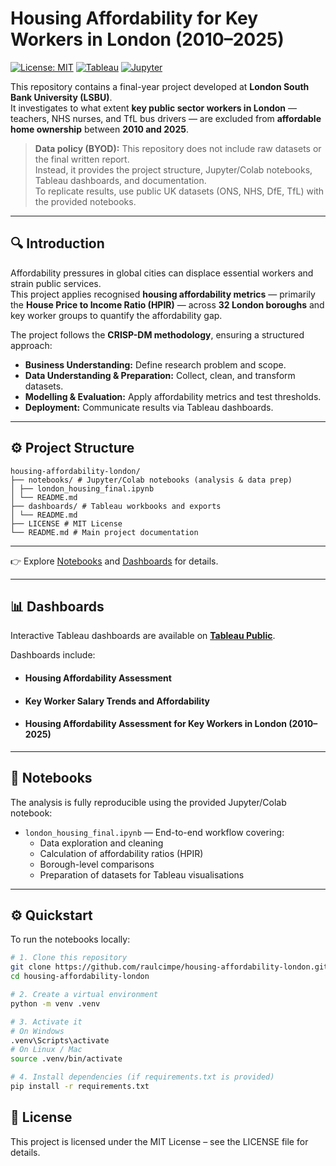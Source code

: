 # Housing Affordability for Key Workers in London (2010–2025)

[![License: MIT](https://img.shields.io/badge/License-MIT-green.svg)](LICENSE)
[![Tableau](https://img.shields.io/badge/Tableau-Public-blue.svg)](https://public.tableau.com/app/profile/raul.c1685/vizzes)
[![Jupyter](https://img.shields.io/badge/Jupyter-Notebook-orange.svg)](https://github.com/raulcimpe/housing-affordability-london/blob/main/notebooks/london_housing_final.ipynb)

This repository contains a final-year project developed at **London South Bank University (LSBU)**.  
It investigates to what extent **key public sector workers in London** — teachers, NHS nurses, and TfL bus drivers — are excluded from **affordable home ownership** between **2010 and 2025**.

> **Data policy (BYOD):** This repository does not include raw datasets or the final written report.  
> Instead, it provides the project structure, Jupyter/Colab notebooks, Tableau dashboards, and documentation.  
> To replicate results, use public UK datasets (ONS, NHS, DfE, TfL) with the provided notebooks.

---

## 🔍 Introduction
Affordability pressures in global cities can displace essential workers and strain public services.  
This project applies recognised **housing affordability metrics** — primarily the **House Price to Income Ratio (HPIR)** — across **32 London boroughs** and key worker groups to quantify the affordability gap.

The project follows the **CRISP-DM methodology**, ensuring a structured approach:
- **Business Understanding:** Define research problem and scope.  
- **Data Understanding & Preparation:** Collect, clean, and transform datasets.  
- **Modelling & Evaluation:** Apply affordability metrics and test thresholds.  
- **Deployment:** Communicate results via Tableau dashboards.  

---

## ⚙️ Project Structure
```
housing-affordability-london/
├── notebooks/ # Jupyter/Colab notebooks (analysis & data prep)
│ ├── london_housing_final.ipynb
│ └── README.md
├── dashboards/ # Tableau workbooks and exports
│ └── README.md
├── LICENSE # MIT License
└── README.md # Main project documentation
```
---


👉 Explore [Notebooks](notebooks/README.md) and [Dashboards](dashboards/README.md) for details.

---

## 📊 Dashboards
Interactive Tableau dashboards are available on **[Tableau Public](https://public.tableau.com/app/profile/raul.c1685/vizzes)**.

Dashboards include:
- #### Housing Affordability Assessment 
- #### Key Worker Salary Trends and Affordability 
- #### Housing Affordability Assessment for Key Workers in London (2010–2025) 

---

## 📒 Notebooks
The analysis is fully reproducible using the provided Jupyter/Colab notebook:

- `london_housing_final.ipynb` — End-to-end workflow covering:
  - Data exploration and cleaning  
  - Calculation of affordability ratios (HPIR)  
  - Borough-level comparisons  
  - Preparation of datasets for Tableau visualisations  

---

## ⚙️ Quickstart
To run the notebooks locally:

```bash
# 1. Clone this repository
git clone https://github.com/raulcimpe/housing-affordability-london.git
cd housing-affordability-london

# 2. Create a virtual environment
python -m venv .venv

# 3. Activate it
# On Windows
.venv\Scripts\activate
# On Linux / Mac
source .venv/bin/activate

# 4. Install dependencies (if requirements.txt is provided)
pip install -r requirements.txt
```
## 📜 License
This project is licensed under the MIT License – see the LICENSE file for details.







